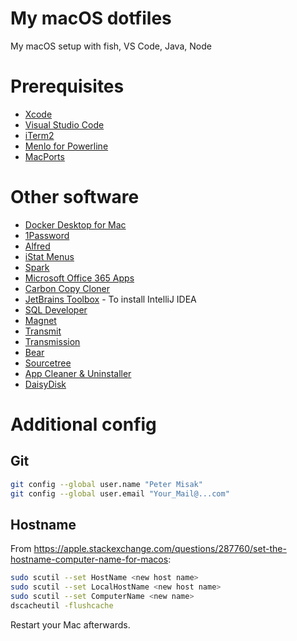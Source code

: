 # My macOS dotfiles
My macOS setup with fish, VS Code, Java, Node

# Prerequisites
* [Xcode](https://apps.apple.com/sk/app/xcode/id497799835?mt=12)
* [Visual Studio Code](https://code.visualstudio.com/download)
* [iTerm2](https://www.iterm2.com)
* [Menlo for Powerline](https://github.com/abertsch/Menlo-for-Powerline)
* [MacPorts](https://www.macports.org/install.php)

# Other software
* [Docker Desktop for Mac](https://hub.docker.com)
* [1Password](https://1password.com/downloads/mac/)
* [Alfred](https://www.alfredapp.com)
* [iStat Menus](https://bjango.com/mac/istatmenus/)
* [Spark](https://apps.apple.com/sk/app/spark-email-app-by-readdle/id1176895641?mt=12)
* [Microsoft Office 365 Apps](http://office.com/)
* [Carbon Copy Cloner](https://bombich.com/download)
* [JetBrains Toolbox](https://www.jetbrains.com/toolbox/app/) - To install IntelliJ IDEA
* [SQL Developer](https://www.oracle.com/technetwork/developer-tools/sql-developer/downloads/)
* [Magnet](https://apps.apple.com/sk/app/magnet/id441258766?mt=12)
* [Transmit](https://panic.com/transmit/#download)
* [Transmission](https://transmissionbt.com)
* [Bear](https://apps.apple.com/sk/app/bear/id1091189122?mt=12)
* [Sourcetree](https://www.sourcetreeapp.com)
* [App Cleaner & Uninstaller](https://nektony.com/mac-app-cleaner)
* [DaisyDisk](https://daisydiskapp.com)

# Additional config
## Git
```bash
git config --global user.name "Peter Misak"
git config --global user.email "Your_Mail@...com"
```

## Hostname
From <https://apple.stackexchange.com/questions/287760/set-the-hostname-computer-name-for-macos>:
```bash
sudo scutil --set HostName <new host name>
sudo scutil --set LocalHostName <new host name>
sudo scutil --set ComputerName <new name>
dscacheutil -flushcache
```
Restart your Mac afterwards.

